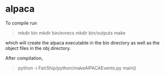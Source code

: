# alpaca
To compile  run
> mkdir bin
> mkdir bin/evrecs
> mkdir bin/outputs
> make

which will create the alpaca executable in the bin directory as well as the object files in the obj directory.

After compilation,
> python -i FairShip/python/makeAlPACAEvents.py
> main()
